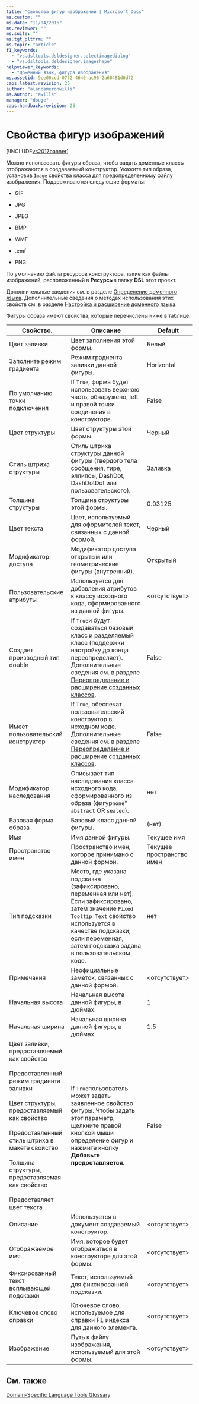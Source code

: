 ```yaml
---
title: "Свойства фигур изображений | Microsoft Docs"
ms.custom: ""
ms.date: "11/04/2016"
ms.reviewer: ""
ms.suite: ""
ms.tgt_pltfrm: ""
ms.topic: "article"
f1_keywords: 
  - "vs.dsltools.dsldesigner.selectimagedialog"
  - "vs.dsltools.dsldesigner.imageshape"
helpviewer_keywords: 
  - "Доменный язык, фигура изображения"
ms.assetid: 9ce00ccd-07f2-4640-ac96-2a60481d0d72
caps.latest.revision: 25
author: "alancameronwills"
ms.author: "awills"
manager: "douge"
caps.handback.revision: 25
---
```

# Свойства фигур изображений
[!INCLUDE[vs2017banner](../code-quality/includes/vs2017banner.md)]

Можно использовать фигуры образа, чтобы задать доменные классы отображаются в создаваемый конструктор.  Укажите тип образа, установив `Image` свойства класса для предопределенному файлу изображения.  Поддерживаются следующие форматы:  
  
-   GIF  
  
-   JPG  
  
-   JPEG  
  
-   BMP  
  
-   WMF  
  
-   .emf  
  
-   PNG  
  
 По умолчанию файлы ресурсов конструктора, такие как файлы изображений, расположенный в **Ресурсы**в папку  **DSL** этот проект.  
  
 Дополнительные сведения см. в разделе [Определение доменного языка](../modeling/how-to-define-a-domain-specific-language.md).  Дополнительные сведения о методах использования этих свойств см. в разделе [Настройка и расширение доменного языка](../modeling/customizing-and-extending-a-domain-specific-language.md).  
  
 Фигуры образа имеют свойства, которые перечислены ниже в таблице.  
  
|Свойство.|Описание|Default|  
|---------------|--------------|-------------|  
|Цвет заливки|Цвет заполнения этой формы.|Белый|  
|Заполните режим градиента|Режим градиента заливки данной фигуры.|Horizontal|  
|По умолчанию точки подключения|If `True`, форма будет использовать верхнюю часть, обнаружено, left и правой точки соединения в конструкторе.|False|  
|Цвет структуры|Цвет структуры этой формы.|Черный|  
|Стиль штриха структуры|Стиль штриха структуры данной фигуры \(твердого тела сообщения, тире, эллипсы, DashDot, DashDotDot или пользовательского\).|Заливка|  
|Толщина структуры|Толщина структуры этой формы.|0.03125|  
|Цвет текста|Цвет, используемый для оформителей текст, связанных с данной формой.|Черный|  
|Модификатор доступа|Модификатор доступа открытым или геометрические фигуры \(внутренний\).|Открытый|  
|Пользовательские атрибуты|Используется для добавления атрибутов к классу исходного кода, сформированного из данной фигуры.|\<отсутствует\>|  
|Создает производный тип double|If `True`и будут создаваться базовый класс и разделяемый класс \(поддержки настройку до конца переопределяет\).  Дополнительные сведения см. в разделе [Переопределение и расширение созданных классов](../modeling/overriding-and-extending-the-generated-classes.md).|False|  
|Имеет пользовательский конструктор|If `True`, обеспечат пользовательский конструктор в исходном коде.  Дополнительные сведения см. в разделе [Переопределение и расширение созданных классов](../modeling/overriding-and-extending-the-generated-classes.md).|False|  
|Модификатор наследования|Описывает тип наследования класса исходного кода, сформированного из образа \(фигур`none`"  `abstract` OR  `sealed`\).|нет|  
|Базовая форма образа|Базовый класс данной фигуры.|\(нет\)|  
|Имя|Имя данной фигуры.|Текущее имя|  
|Пространство имен|Пространство имен, которое принимано с данной формой.|Текущее пространство имен|  
|Тип подсказки|Место, где указана подсказка \(зафиксировано, переменная или нет\).  Если зафиксировано, затем значение `Fixed Tooltip Text` свойство используется в качестве подсказки; если переменная, затем подсказка задана в пользовательском коде.|нет|  
|Примечания|Неофициальные заметок, связанных с данной формой.|\<отсутствует\>|  
|Начальная высота|Начальная высота данной фигуры, в дюймах.|1|  
|Начальная ширина|Начальная ширина данной фигуры, в дюймах.|1.5|  
|Цвет заливки, предоставляемый как свойство<br /><br /> Предоставленный режим градиента заливки<br /><br /> Цвет структуры, предоставляемый как свойство<br /><br /> Предоставленный стиль штриха в макете свойство<br /><br /> Толщина структуры, предоставляемая как свойство<br /><br /> Предоставляет цвет текста|If `True`пользователь может задать заявленное свойство фигуры.  Чтобы задать этот параметр, щелкните правой кнопкой мыши определение фигур и нажмите кнопку **Добавьте предоставляется**.|False|  
|Описание|Используется в документ создаваемый конструктор.|\<отсутствует\>|  
|Отображаемое имя|Имя, которое будет отображаться в конструкторе для этой формы.|\<отсутствует\>|  
|Фиксированный текст всплывающей подсказки|Текст, используемый для фиксированной подсказки.|\<отсутствует\>|  
|Ключевое слово справки|Ключевое слово, используемое для справки F1 индекса для данного элемента.|\<отсутствует\>|  
|Изображение|Путь к файлу изображения, используемый для этой формы.|\<отсутствует\>|  
  
## См. также  
 [Domain\-Specific Language Tools Glossary](http://msdn.microsoft.com/ru-ru/ca5e84cb-a315-465c-be24-76aa3df276aa)